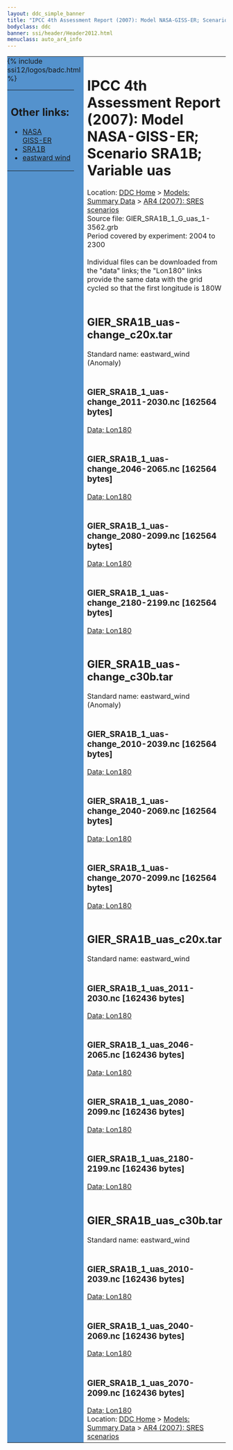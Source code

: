 ```yaml
---
layout: ddc_simple_banner
title: "IPCC 4th Assessment Report (2007): Model NASA-GISS-ER; Scenario SRA1B; Variable uas"
bodyclass: ddc
banner: ssi/header/Header2012.html
menuclass: auto_ar4_info
---
```



<table width="100%" border="0" cellspacing="0" cellpadding="0" style="border-collapse: collapse;">
<tr style="margin:0;padding:0;border:0;">
<td style="margin:0;padding:0;border:0;height:1pt;width:150pt;background:#5492CD;" valign="top" >

<div id="lh-col2" class="auto_ar4_info">
<table class="menumain" bgcolor="#5492CD" cellspacing="0" width="100%" border="0">
<tr><td>
<h2> Other links:</h2>
<ul>
<li><a href="/auto/ar4/model-NASA-GISS-ER.html">NASA<br/>GISS-ER</a></li>
<li><a href="/auto/ar4/scenario-SRA1B.html">SRA1B</a></li>
<li><a href="/auto/ar4/var-eastward_wind.html">eastward wind</a></li>
</ul>
</td></tr>
{% include ssi12/logos/badc.html %}
</table>
</div>
</td>
<td><h1>IPCC 4th Assessment Report (2007): Model NASA-GISS-ER; Scenario SRA1B; Variable uas</h1>

<!-- Breadcrumb1 -->
<div id="breadcrumb1" align="left">
Location: <a href="/index.html">DDC Home</a> > <a href="/sim/gcm_clim/">Models: Summary Data</a>
> <a href="/sim/gcm_clim/SRES_AR4/index.html">AR4 (2007): SRES scenarios</a>
</div>
<!-- End of Breadcrumb1 -->Source file: GIER_SRA1B_1_G_uas_1-3562.grb
<br/>
Period covered by experiment: 2004 to 2300<br/>
<br/>Individual files can be downloaded from the "data" links; the "Lon180" links provide the same data
         with the grid cycled so that the first longitude is 180W<br/>
<br/><h2>GIER_SRA1B_uas-change_c20x.tar</h2>
Standard name: eastward_wind (Anomaly)<br>
<br/><h3>GIER_SRA1B_1_uas-change_2011-2030.nc [162564 bytes]</h3>
<a href="/cgi-bin/downl/ar4_nc/uas/GIER_SRA1B_1_uas-change_2011-2030.nc">Data; </a><a href="/cgi-bin/downl/ar4_nc/uas/GIER_SRA1B_1_uas-change_2011-2030.cyto180.nc"> Lon180</a><br/>
<br/><h3>GIER_SRA1B_1_uas-change_2046-2065.nc [162564 bytes]</h3>
<a href="/cgi-bin/downl/ar4_nc/uas/GIER_SRA1B_1_uas-change_2046-2065.nc">Data; </a><a href="/cgi-bin/downl/ar4_nc/uas/GIER_SRA1B_1_uas-change_2046-2065.cyto180.nc"> Lon180</a><br/>
<br/><h3>GIER_SRA1B_1_uas-change_2080-2099.nc [162564 bytes]</h3>
<a href="/cgi-bin/downl/ar4_nc/uas/GIER_SRA1B_1_uas-change_2080-2099.nc">Data; </a><a href="/cgi-bin/downl/ar4_nc/uas/GIER_SRA1B_1_uas-change_2080-2099.cyto180.nc"> Lon180</a><br/>
<br/><h3>GIER_SRA1B_1_uas-change_2180-2199.nc [162564 bytes]</h3>
<a href="/cgi-bin/downl/ar4_nc/uas/GIER_SRA1B_1_uas-change_2180-2199.nc">Data; </a><a href="/cgi-bin/downl/ar4_nc/uas/GIER_SRA1B_1_uas-change_2180-2199.cyto180.nc"> Lon180</a><br/>
<br/><h2>GIER_SRA1B_uas-change_c30b.tar</h2>
Standard name: eastward_wind (Anomaly)<br>
<br/><h3>GIER_SRA1B_1_uas-change_2010-2039.nc [162564 bytes]</h3>
<a href="/cgi-bin/downl/ar4_nc/uas/GIER_SRA1B_1_uas-change_2010-2039.nc">Data; </a><a href="/cgi-bin/downl/ar4_nc/uas/GIER_SRA1B_1_uas-change_2010-2039.cyto180.nc"> Lon180</a><br/>
<br/><h3>GIER_SRA1B_1_uas-change_2040-2069.nc [162564 bytes]</h3>
<a href="/cgi-bin/downl/ar4_nc/uas/GIER_SRA1B_1_uas-change_2040-2069.nc">Data; </a><a href="/cgi-bin/downl/ar4_nc/uas/GIER_SRA1B_1_uas-change_2040-2069.cyto180.nc"> Lon180</a><br/>
<br/><h3>GIER_SRA1B_1_uas-change_2070-2099.nc [162564 bytes]</h3>
<a href="/cgi-bin/downl/ar4_nc/uas/GIER_SRA1B_1_uas-change_2070-2099.nc">Data; </a><a href="/cgi-bin/downl/ar4_nc/uas/GIER_SRA1B_1_uas-change_2070-2099.cyto180.nc"> Lon180</a><br/>
<br/><h2>GIER_SRA1B_uas_c20x.tar</h2>
Standard name: eastward_wind<br>
<br/><h3>GIER_SRA1B_1_uas_2011-2030.nc [162436 bytes]</h3>
<a href="/cgi-bin/downl/ar4_nc/uas/GIER_SRA1B_1_uas_2011-2030.nc">Data; </a><a href="/cgi-bin/downl/ar4_nc/uas/GIER_SRA1B_1_uas_2011-2030.cyto180.nc"> Lon180</a><br/>
<br/><h3>GIER_SRA1B_1_uas_2046-2065.nc [162436 bytes]</h3>
<a href="/cgi-bin/downl/ar4_nc/uas/GIER_SRA1B_1_uas_2046-2065.nc">Data; </a><a href="/cgi-bin/downl/ar4_nc/uas/GIER_SRA1B_1_uas_2046-2065.cyto180.nc"> Lon180</a><br/>
<br/><h3>GIER_SRA1B_1_uas_2080-2099.nc [162436 bytes]</h3>
<a href="/cgi-bin/downl/ar4_nc/uas/GIER_SRA1B_1_uas_2080-2099.nc">Data; </a><a href="/cgi-bin/downl/ar4_nc/uas/GIER_SRA1B_1_uas_2080-2099.cyto180.nc"> Lon180</a><br/>
<br/><h3>GIER_SRA1B_1_uas_2180-2199.nc [162436 bytes]</h3>
<a href="/cgi-bin/downl/ar4_nc/uas/GIER_SRA1B_1_uas_2180-2199.nc">Data; </a><a href="/cgi-bin/downl/ar4_nc/uas/GIER_SRA1B_1_uas_2180-2199.cyto180.nc"> Lon180</a><br/>
<br/><h2>GIER_SRA1B_uas_c30b.tar</h2>
Standard name: eastward_wind<br>
<br/><h3>GIER_SRA1B_1_uas_2010-2039.nc [162436 bytes]</h3>
<a href="/cgi-bin/downl/ar4_nc/uas/GIER_SRA1B_1_uas_2010-2039.nc">Data; </a><a href="/cgi-bin/downl/ar4_nc/uas/GIER_SRA1B_1_uas_2010-2039.cyto180.nc"> Lon180</a><br/>
<br/><h3>GIER_SRA1B_1_uas_2040-2069.nc [162436 bytes]</h3>
<a href="/cgi-bin/downl/ar4_nc/uas/GIER_SRA1B_1_uas_2040-2069.nc">Data; </a><a href="/cgi-bin/downl/ar4_nc/uas/GIER_SRA1B_1_uas_2040-2069.cyto180.nc"> Lon180</a><br/>
<br/><h3>GIER_SRA1B_1_uas_2070-2099.nc [162436 bytes]</h3>
<a href="/cgi-bin/downl/ar4_nc/uas/GIER_SRA1B_1_uas_2070-2099.nc">Data; </a><a href="/cgi-bin/downl/ar4_nc/uas/GIER_SRA1B_1_uas_2070-2099.cyto180.nc"> Lon180</a><br/>
<!-- Breadcrumb2 -->
<div id="breadcrumb2" align="left">
Location: <a href="/index.html">DDC Home</a> > <a href="/sim/gcm_clim/">Models: Summary Data</a>
> <a href="/sim/gcm_clim/SRES_AR4/index.html">AR4 (2007): SRES scenarios</a>
</div>
<!-- End of Breadcrumb2 --></td></tr></table>
